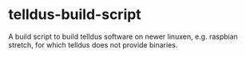 # telldus-build-script
A build script to build telldus software on newer linuxen, e.g. raspbian stretch, for which telldus does not provide binaries.
